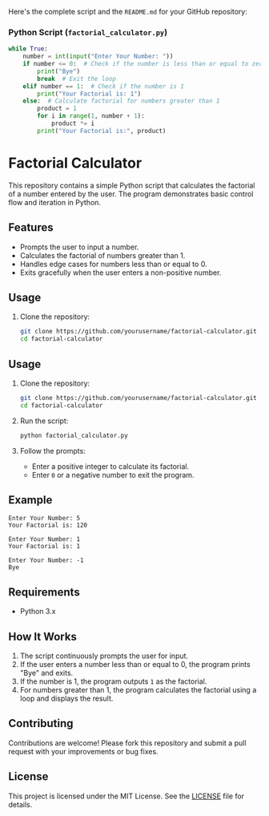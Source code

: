 Here's the complete script and the `README.md` for your GitHub repository:

### Python Script (`factorial_calculator.py`)

```python
while True:
    number = int(input("Enter Your Number: "))
    if number <= 0:  # Check if the number is less than or equal to zero
        print("Bye")
        break  # Exit the loop
    elif number == 1:  # Check if the number is 1
        print("Your Factorial is: 1")
    else:  # Calculate factorial for numbers greater than 1
        product = 1
        for i in range(1, number + 1):
            product *= i
        print("Your Factorial is:", product)
```
# Factorial Calculator

This repository contains a simple Python script that calculates the factorial of a number entered by the user. The program demonstrates basic control flow and iteration in Python.

## Features

- Prompts the user to input a number.
- Calculates the factorial of numbers greater than 1.
- Handles edge cases for numbers less than or equal to 0.
- Exits gracefully when the user enters a non-positive number.

## Usage

1. Clone the repository:
   ```bash
   git clone https://github.com/yourusername/factorial-calculator.git
   cd factorial-calculator

## Usage

1. Clone the repository:
   ```bash
   git clone https://github.com/yourusername/factorial-calculator.git
   cd factorial-calculator
   ```

2. Run the script:
   ```bash
   python factorial_calculator.py
   ```

3. Follow the prompts:
   - Enter a positive integer to calculate its factorial.
   - Enter `0` or a negative number to exit the program.

## Example

```plaintext
Enter Your Number: 5
Your Factorial is: 120

Enter Your Number: 1
Your Factorial is: 1

Enter Your Number: -1
Bye
```

## Requirements

- Python 3.x

## How It Works

1. The script continuously prompts the user for input.
2. If the user enters a number less than or equal to 0, the program prints "Bye" and exits.
3. If the number is 1, the program outputs `1` as the factorial.
4. For numbers greater than 1, the program calculates the factorial using a loop and displays the result.

## Contributing

Contributions are welcome! Please fork this repository and submit a pull request with your improvements or bug fixes.

## License

This project is licensed under the MIT License. See the [LICENSE](LICENSE) file for details.
```
